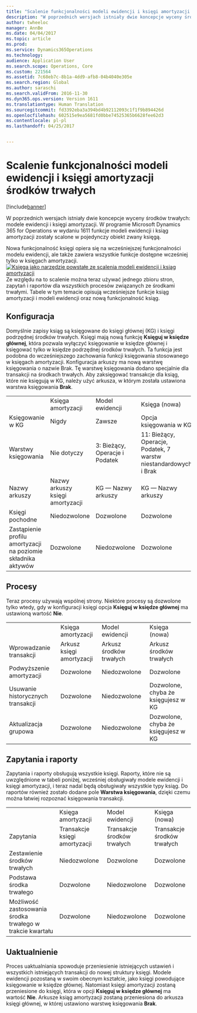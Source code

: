 ```yaml
---
title: "Scalenie funkcjonalności modeli ewidencji i księgi amortyzacji środków trwałych"
description: "W poprzednich wersjach istniały dwie koncepcje wyceny środków trwałych: modele ewidencji i księgi amortyzacji. W programie Microsoft Dynamics 365 for Operations w wydaniu 1611 funkcje modeli ewidencji i ksiąg amortyzacji zostały scalone w pojedynczy obiekt zwany księgą."
author: twheeloc
manager: AnnBe
ms.date: 04/04/2017
ms.topic: article
ms.prod: 
ms.service: Dynamics365Operations
ms.technology: 
audience: Application User
ms.search.scope: Operations, Core
ms.custom: 221564
ms.assetid: 7c68eb7c-8b1a-4dd9-afb8-04b4040e305e
ms.search.region: Global
ms.author: saraschi
ms.search.validFrom: 2016-11-30
ms.dyn365.ops.version: Version 1611
ms.translationtype: Human Translation
ms.sourcegitcommit: fd3392eba3a394bd4b92112093c1f1f9b894426d
ms.openlocfilehash: 602515e9ea5681fd0bbe74525365b6628fee62d3
ms.contentlocale: pl-pl
ms.lasthandoff: 04/25/2017


---
```


# <a name="fixed-asset-value-model-and-depreciation-book-merge"></a>Scalenie funkcjonalności modeli ewidencji i księgi amortyzacji środków trwałych

[!include[banner](../includes/banner.md)]


W poprzednich wersjach istniały dwie koncepcje wyceny środków trwałych: modele ewidencji i księgi amortyzacji. W programie Microsoft Dynamics 365 for Operations w wydaniu 1611 funkcje modeli ewidencji i ksiąg amortyzacji zostały scalone w pojedynczy obiekt zwany księgą.

Nowa funkcjonalność księgi opiera się na wcześniejszej funkcjonalności modelu ewidencji, ale także zawiera wszystkie funkcje dostępne wcześniej tylko w księgach amortyzacji. [![Księga jako narzędzie powstałe ze scalenia modeli ewidencji i ksiąg amortyzacji](./media/fixed-assets.png)](./media/fixed-assets.png) Ze względu na to scalenie można teraz używać jednego zbioru stron, zapytań i raportów dla wszystkich procesów związanych ze środkami trwałymi. Tabele w tym temacie opisują wcześniejsze funkcje ksiąg amortyzacji i modeli ewidencji oraz nową funkcjonalność ksiąg.

## <a name="setup"></a>Konfiguracja
Domyślnie zapisy ksiąg są księgowane do księgi głównej (KG) i księgi podrzędnej środków trwałych. Księgi mają nową funkcję **Księguj w księdze głównej**, która pozwala wyłączyć księgowanie w księdze głównej i księgować tylko w księdze podrzędnej środków trwałych. Ta funkcja jest podobna do wcześniejszego zachowania funkcji księgowania stosowanego w księgach amortyzacji. Konfiguracja arkuszy ma nową warstwę księgowania o nazwie Brak. Tę warstwę księgowania dodano specjalnie dla transakcji na środkach trwałych. Aby zaksięgować transakcje dla ksiąg, które nie księgują w KG, należy użyć arkusza, w którym została ustawiona warstwa księgowania **Brak**.

|                                                  |                                 |                                 |                                                         |
|--------------------------------------------------|---------------------------------|---------------------------------|---------------------------------------------------------|
|                                                  | Księga amortyzacji               | Model ewidencji                     | Księga (nowa)                                              |
| Księgowanie w KG                                   | Nigdy                           | Zawsze                          | Opcja księgowania w KG                                |
| Warstwy księgowania                                   | Nie dotyczy                  | 3: Bieżący, Operacje i Podatek | 11: Bieżący, Operacje, Podatek, 7 warstw niestandardowych i Brak |
| Nazwy arkuszy                                    | Nazwy arkuszy księgi amortyzacji | KG — Nazwy arkuszy              | KG — Nazwy arkuszy                                      |
| Księgi pochodne                                    | Niedozwolone                     | Dozwolone                         | Dozwolone                                                 |
| Zastąpienie profilu amortyzacji na poziomie składnika aktywów | Dozwolone                         | Niedozwolone                     | Dozwolone                                                 |

## <a name="processes"></a>Procesy
Teraz procesy używają wspólnej strony. Niektóre procesy są dozwolone tylko wtedy, gdy w konfiguracji księgi opcja **Księguj w księdze głównej** ma ustawioną wartość **Nie**.

|                                |                           |                     |                                          |
|--------------------------------|---------------------------|---------------------|------------------------------------------|
|                                | Księga amortyzacji         | Model ewidencji         | Księga (nowa)                               |
| Wprowadzanie transakcji              | Arkusz księgi amortyzacji | Arkusz środków trwałych | Arkusz środków trwałych                      |
| Podwyższenie amortyzacji             | Dozwolone                   | Niedozwolone         | Dozwolone                                  |
| Usuwanie historycznych transakcji | Dozwolone                   | Niedozwolone         | Dozwolone, chyba że księgujesz w KG |
| Aktualizacja grupowa                    | Dozwolone                   | Niedozwolone         | Dozwolone, chyba że księgujesz w KG |

## <a name="inquiries-and-reports"></a>Zapytania i raporty
Zapytania i raporty obsługują wszystkie księgi. Raporty, które nie są uwzględnione w tabeli poniżej, wcześniej obsługiwały modele ewidencji i księgi amortyzacji, i teraz nadal będą obsługiwały wszystkie typy ksiąg. Do raportów również zostało dodane pole **Warstwa księgowania**, dzięki czemu można łatwiej rozpoznać księgowania transakcji.

|                                       |                                |                          |                          |
|---------------------------------------|--------------------------------|--------------------------|--------------------------|
|                                       | Księga amortyzacji              | Model ewidencji              | Księga (nowa)               |
| Zapytania                             | Transakcje księgi amortyzacji | Transakcje środków trwałych | Transakcje środków trwałych |
| Zestawienie środków trwałych                 | Niedozwolone                    | Dozwolone                  | Dozwolone                  |
| Podstawa środka trwałego                     | Dozwolone                        | Niedozwolone              | Dozwolone                  |
| Możliwość zastosowania środka trwałego w trakcie kwartału | Dozwolone                        | Niedozwolone              | Dozwolone                  |

## <a name="upgrade"></a>Uaktualnienie
Proces uaktualniania spowoduje przeniesienie istniejących ustawień i wszystkich istniejących transakcji do nowej struktury księgi. Modele ewidencji pozostaną w swoim obecnym kształcie, jako księgi powodujące księgowanie w księdze głównej. Natomiast księgi amortyzacji zostaną przeniesione do księgi, która w opcji **Księguj w księdze głównej** ma wartość **Nie**. Arkusze ksiąg amortyzacji zostaną przeniesiona do arkusza księgi głównej, w której ustawiono warstwę księgowania **Brak**.




